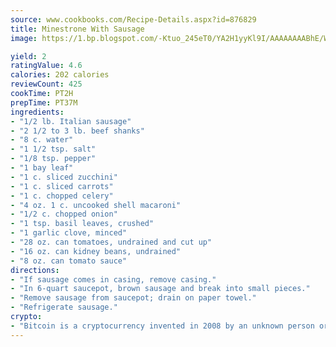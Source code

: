 ```yaml
---
source: www.cookbooks.com/Recipe-Details.aspx?id=876829
title: Minestrone With Sausage
image: https://1.bp.blogspot.com/-Ktuo_245eT0/YA2H1yyKl9I/AAAAAAAABhE/WMoqSq2tWOcgMkPaLYZ-49h8pVDUUwFCQCLcBGAsYHQ/s307/5.png

yield: 2
ratingValue: 4.6
calories: 202 calories
reviewCount: 425
cookTime: PT2H
prepTime: PT37M
ingredients:
- "1/2 lb. Italian sausage"
- "2 1/2 to 3 lb. beef shanks"
- "8 c. water"
- "1 1/2 tsp. salt"
- "1/8 tsp. pepper"
- "1 bay leaf"
- "1 c. sliced zucchini"
- "1 c. sliced carrots"
- "1 c. chopped celery"
- "4 oz. 1 c. uncooked shell macaroni"
- "1/2 c. chopped onion"
- "1 tsp. basil leaves, crushed"
- "1 garlic clove, minced"
- "28 oz. can tomatoes, undrained and cut up"
- "16 oz. can kidney beans, undrained"
- "8 oz. can tomato sauce"
directions:
- "If sausage comes in casing, remove casing."
- "In 6-quart saucepot, brown sausage and break into small pieces."
- "Remove sausage from saucepot; drain on paper towel."
- "Refrigerate sausage."
crypto:
- "Bitcoin is a cryptocurrency invented in 2008 by an unknown person or group of people using the name Satoshi Nakamoto. The currency began use in 2009 when its implementation was released as open-source software. Bitcoin is a decentralized digital currency, without a central bank or single administrator that can be sent from user to user on the peer-to-peer bitcoin network without the need for intermediaries. Transactions are verified by network nodes through cryptography and recorded in a public distributed ledger called a blockchain. Bitcoins are created as a reward for a process known as mining. They can be exchanged for other currencies, products, and services. Research produced by the University of Cambridge estimated that in 2017, there were 2.9 to 5.8 million unique users using a cryptocurrency wallet, most of them using bitcoin."
---
```


